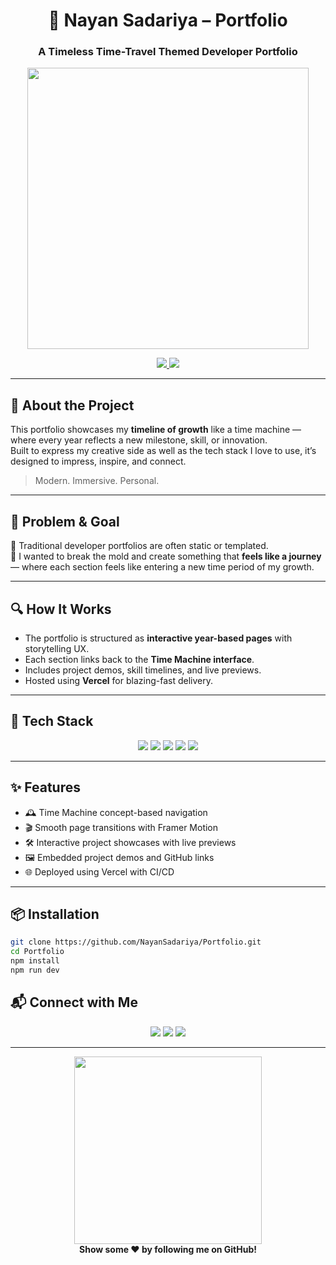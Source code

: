<h1 align="center">🧭 Nayan Sadariya – Portfolio</h1>
<h3 align="center">A Timeless Time-Travel Themed Developer Portfolio</h3>

<p align="center">
  <img src="https://media.giphy.com/media/l1J9EdzfOSgfyueLm/giphy.gif" width="450">
</p>

<p align="center">
  <a href="https://nayan-sadariya.vercel.app/">
    <img src="https://img.shields.io/badge/🔗 Live Demo-28a745?style=for-the-badge&logo=vercel&logoColor=white">
  </a>
  <a href="https://github.com/NayanSadariya/Portfolio">
    <img src="https://img.shields.io/badge/📂 Source Code-000000?style=for-the-badge&logo=github&logoColor=white">
  </a>
</p>

---

## 🚀 About the Project

This portfolio showcases my **timeline of growth** like a time machine — where every year reflects a new milestone, skill, or innovation.  
Built to express my creative side as well as the tech stack I love to use, it’s designed to impress, inspire, and connect.

> Modern. Immersive. Personal.

---

## 🧩 Problem & Goal

🧠 Traditional developer portfolios are often static or templated.  
🎯 I wanted to break the mold and create something that **feels like a journey** — where each section feels like entering a new time period of my growth.

---

## 🔍 How It Works

- The portfolio is structured as **interactive year-based pages** with storytelling UX.
- Each section links back to the **Time Machine interface**.
- Includes project demos, skill timelines, and live previews.
- Hosted using **Vercel** for blazing-fast delivery.

---

## 🧰 Tech Stack

<p align="center">
  <img src="https://img.shields.io/badge/React-61DAFB?style=for-the-badge&logo=react&logoColor=black" />
  <img src="https://img.shields.io/badge/Next.js-000000?style=for-the-badge&logo=next.js&logoColor=white" />
  <img src="https://img.shields.io/badge/TailwindCSS-06B6D4?style=for-the-badge&logo=tailwindcss&logoColor=white" />
  <img src="https://img.shields.io/badge/Framer%20Motion-EF007C?style=for-the-badge&logo=framer&logoColor=white" />
  <img src="https://img.shields.io/badge/TypeScript-3178C6?style=for-the-badge&logo=typescript&logoColor=white" />
</p>

---

## ✨ Features

- 🕰️ Time Machine concept-based navigation
- 🎬 Smooth page transitions with Framer Motion
- 🛠️ Interactive project showcases with live previews
- 🖼️ Embedded project demos and GitHub links
- 🌐 Deployed using Vercel with CI/CD

---

## 📦 Installation

```bash
git clone https://github.com/NayanSadariya/Portfolio.git
cd Portfolio
npm install
npm run dev
```

## 📬 Connect with Me

<p align="center">
  <a href="mailto:nayansadariya84@gmail.com"><img src="https://img.shields.io/badge/Gmail-D14836?style=for-the-badge&logo=gmail&logoColor=white"></a>
  <a href="https://nayan-sadariya.vercel.app/"><img src="https://img.shields.io/badge/Portfolio-8E44AD?style=for-the-badge"></a>
  <a href="https://www.linkedin.com/in/nayan-sadariya/"><img src="https://img.shields.io/badge/LinkedIn-0A66C2?style=for-the-badge&logo=linkedin&logoColor=white"></a>
</p>

---

<p align="center">
  <img src="https://media.giphy.com/media/l0MYt5jPR6QX5pnqM/giphy.gif" width="300"><br>
  <strong>Show some ❤️ by following me on GitHub!</strong>
</p>
